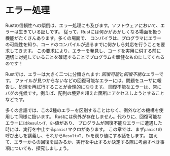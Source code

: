 <!-- # Error Handling -->

# エラー処理

<!-- Rust’s commitment to reliability extends to error handling. Errors are a fact -->
<!-- of life in software, so Rust has a number of features for handling situations -->
<!-- in which something goes wrong. In many cases, Rust requires you to acknowledge -->
<!-- the possibility of an error and take some action before your code will compile. -->
<!-- This requirement makes your program more robust by ensuring that you'll -->
<!-- discover errors and handle them appropriately before you’ve deployed your code -->
<!-- to production! -->

Rustの信頼性への傾倒は、エラー処理にも及びます。ソフトウェアにおいて、エラーは生きている証しです。
従って、Rustには何かがおかしくなる場面を扱う機能がたくさんあります。多くの場面で、
コンパイラは、プログラマにエラーの可能性を知り、コードのコンパイルが通るまでに何かしら対応を行うことを要求してきます。
この要求により、エラーを発見し、コードを実用に供する前に適切に対処していることを確認することでプログラムを頑健なものにしてくれるのです！

<!-- Rust groups errors into two major categories: *recoverable* and *unrecoverable* -->
<!-- errors. For a recoverable errors, such as a file not found error, it’s -->
<!-- reasonable to report the problem to the user and retry the operation. -->
<!-- Unrecoverable errors are always symptoms of bugs, like trying to access a -->
<!-- location beyond the end of an array. -->

Rustでは、エラーは大きく二つに分類されます: *回復可能*と*回復不能*なエラーです。
ファイルが見つからないなどの回復可能なエラーには、問題をユーザに報告し、処理を再試行することが合理的になります。
回復不能なエラーは、常にバグの兆候です。例えば、配列の境界を超えた箇所にアクセスしようとすることなどです。

<!-- Most languages don’t distinguish between these two kinds of errors and handle -->
<!-- both in the same way, using mechanisms like exceptions. Rust doesn’t have -->
<!-- exceptions. Instead, it has the value `Result<T, E>` for recoverable errors and -->
<!-- the `panic!` macro that stops execution when the program encounters an -->
<!-- unrecoverable error. This chapter covers calling `panic!` first and then talks -->
<!-- about returning `Result<T, E>` values. Additionally, we’ll explore -->
<!-- considerrations when deciding whether to try to recover from an error or to -->
<!-- stop execution. -->

多くの言語では、この2種のエラーを区別することはなく、例外などの機構を使用して同様に扱います。
Rustには例外が存在しません。代わりに、回復可能なエラーには`Result<T, E>`値があり、
プログラムが回復不能なエラーに遭遇した時には、実行を中止する`panic!`マクロがあります。
この章では、まず`panic!`の呼び出しを講義し、それから`Result<T, E>`を戻り値にする話をします。
加えて、エラーからの回復を試みるか、実行を中止するか決定する際に考慮すべき事項についても、探究しましょう。

